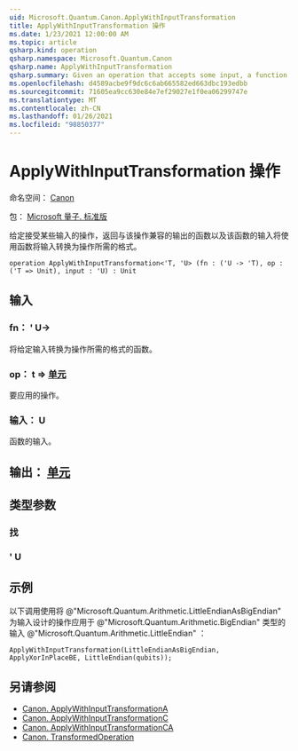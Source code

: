 ```yaml
---
uid: Microsoft.Quantum.Canon.ApplyWithInputTransformation
title: ApplyWithInputTransformation 操作
ms.date: 1/23/2021 12:00:00 AM
ms.topic: article
qsharp.kind: operation
qsharp.namespace: Microsoft.Quantum.Canon
qsharp.name: ApplyWithInputTransformation
qsharp.summary: Given an operation that accepts some input, a function that returns an output compatible with that operation, and an input to that function, applies the operation using the function to transform the input to a form expected by the operation.
ms.openlocfilehash: d4589acbe9f9dc6c6ab665582ed663dbc193edbb
ms.sourcegitcommit: 71605ea9cc630e84e7ef29027e1f0ea06299747e
ms.translationtype: MT
ms.contentlocale: zh-CN
ms.lasthandoff: 01/26/2021
ms.locfileid: "98850377"
---
```

# <a name="applywithinputtransformation-operation"></a>ApplyWithInputTransformation 操作

命名空间： [Canon](xref:Microsoft.Quantum.Canon)

包： [Microsoft 量子. 标准版](https://nuget.org/packages/Microsoft.Quantum.Standard)


给定接受某些输入的操作，返回与该操作兼容的输出的函数以及该函数的输入将使用函数将输入转换为操作所需的格式。

```qsharp
operation ApplyWithInputTransformation<'T, 'U> (fn : ('U -> 'T), op : ('T => Unit), input : 'U) : Unit
```


## <a name="input"></a>输入

### <a name="fn--u---t"></a>fn： ' U->

将给定输入转换为操作所需的格式的函数。


### <a name="op--t--unit"></a>op： t => [单元](xref:microsoft.quantum.lang-ref.unit) 

要应用的操作。


### <a name="input--u"></a>输入： U

函数的输入。



## <a name="output--unit"></a>输出： [单元](xref:microsoft.quantum.lang-ref.unit)



## <a name="type-parameters"></a>类型参数

### <a name="t"></a>找


### <a name="u"></a>' U



## <a name="example"></a>示例

以下调用使用将 @"Microsoft.Quantum.Arithmetic.LittleEndianAsBigEndian" 为输入设计的操作应用于 @"Microsoft.Quantum.Arithmetic.BigEndian" 类型的输入 @"Microsoft.Quantum.Arithmetic.LittleEndian" ：

```qsharp
ApplyWithInputTransformation(LittleEndianAsBigEndian, ApplyXorInPlaceBE, LittleEndian(qubits));
```

## <a name="see-also"></a>另请参阅

- [Canon. ApplyWithInputTransformationA](xref:Microsoft.Quantum.Canon.ApplyWithInputTransformationA)
- [Canon. ApplyWithInputTransformationC](xref:Microsoft.Quantum.Canon.ApplyWithInputTransformationC)
- [Canon. ApplyWithInputTransformationCA](xref:Microsoft.Quantum.Canon.ApplyWithInputTransformationCA)
- [Canon. TransformedOperation](xref:Microsoft.Quantum.Canon.TransformedOperation)